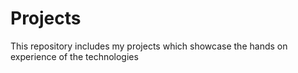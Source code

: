 # Projects


This repository includes my projects which showcase the hands on experience of the technologies
